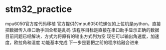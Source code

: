 # stm32_practice
mpu6050官方库代码移植
官方提供的mpu6050陀螺仪的上位机是python，直接把数据传入串口助手回全都是乱码
该程序目标是直接在串口助手显示正确的数据
目前问题已经解决，方式为将原有的输出方式列为空
现在可以输出角速度，加速度，欧拉角和温度
功能基本完成
下一步是要把之前的程序给融合进来

